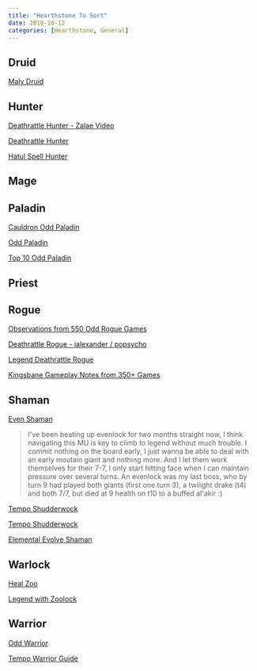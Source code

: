 ```yaml
---
title: "Hearthstone To Sort"
date: 2018-10-12
categories: [Hearthstone, General]
---
```


## Druid

[Maly Druid](https://www.hearthstonetopdecks.com/deck-guide/malygos-druid-deck-list-guide/)

## Hunter

[Deathrattle Hunter - Zalae Video](https://www.youtube.com/watch?v=VnJEIQiFB-o)

[Deathrattle Hunter](https://www.hearthstonetopdecks.com/deck-guide/deathrattle-hunter-deck-list-guide/)

[Hatul Spell Hunter](https://www.hearthpwn.com/decks/1190293-spell-hunter-mulligan-doing-it-right-by-fall)

## Mage

## Paladin

[Cauldron Odd Paladin](https://www.reddit.com/r/CompetitiveHS/comments/9u2pw5/legend_with_zoolock_w_void_ripper_legend_11_with/)

[Odd Paladin](https://www.reddit.com/r/CompetitiveHS/comments/9uh2ut/odd_paladin_deck_guide/)

[Top 10 Odd Paladin](https://www.reddit.com/r/CompetitiveHS/comments/90zi38/top_10_odd_paladin_learn_to_love_the_button_feat/)

## Priest

## Rogue

[Observations from 550 Odd Rogue Games](https://www.reddit.com/r/CompetitiveHS/comments/9c7suk/observations_from_550_odd_rogue_games/)

[Deathrattle Rogue - jalexander / popsycho](https://www.reddit.com/r/CompetitiveHS/comments/9nxjqu/top_10_legend_deathrattle_rogue_a_guide/)

[Legend Deathrattle Rogue](https://www.reddit.com/r/CompetitiveHS/comments/9xby0t/legend_deathrattle_rogue_guide/)

[Kingsbane Gameplay Notes from 350+ Games](https://www.reddit.com/r/CompetitiveHS/comments/a0wtzd/kingsbane_gameplay_notes_from_350_games/)

## Shaman

[Even Shaman](https://www.hearthstonetopdecks.com/deck-guide/even-shaman-deck-list-guide/)

> I've been beating up evenlock for two months straight now, I think navigating this MU is key to climb to legend without much trouble. 
> I commit nothing on the board early, I just wanna be able to deal with an early moutain giant and nothing more. 
> And I let them work themselves for their 7-7, I only start hitting face when I can maintain pressure over several turns. 
> An evenlock was my last boss, who by turn 9 had played both giants (first one turn 3), a twilight drake (t4) and both 7/7, but died at 9 health on t10 to a buffed al'akir :) 

[Tempo Shudderwock](https://www.icy-veins.com/hearthstone/midrange-shudderwock-shaman-deck-list-guide)

[Tempo Shudderwock](https://www.reddit.com/r/CompetitiveHS/comments/9bbayw/tempo_shudderwock_shaman_with_the_storm_bringer/)

[Elemental Evolve Shaman](https://www.reddit.com/r/CompetitiveHS/comments/9ftqhx/legend_strategy_guide_elemental_evolve_shaman/)

## Warlock

[Heal Zoo](https://www.reddit.com/r/CompetitiveHS/comments/9i0n8f/heal_zoo_guide_repost_and_edited/)

[Legend with Zoolock](https://www.reddit.com/r/CompetitiveHS/comments/9u2pw5/legend_with_zoolock_w_void_ripper_legend_11_with/)

## Warrior

[Odd Warrior](https://www.hearthstonetopdecks.com/deck-guide/odd-warrior-deck-list-guide/)

[Tempo Warrior Guide](https://www.reddit.com/r/CompetitiveHS/comments/9ymmsl/rank_4_to_106_legend_tempo_warrior_68_wr/)

